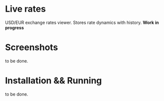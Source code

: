 # Live rates
USD/EUR exchange rates viewer.
Stores rate dynamics with history.
**Work in progress**

# Screenshots
to be done.

# Installation && Running
to be done.
